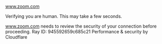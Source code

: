 www.zoom.com

Verifying you are human. This may take a few seconds.

www.zoom.com needs to review the security of your connection before proceeding.
Ray ID: 945592659c685c21
Performance & security by Cloudflare